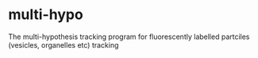 # multi-hypo
The multi-hypothesis tracking program for fluorescently labelled partciles (vesicles, organelles etc) tracking
